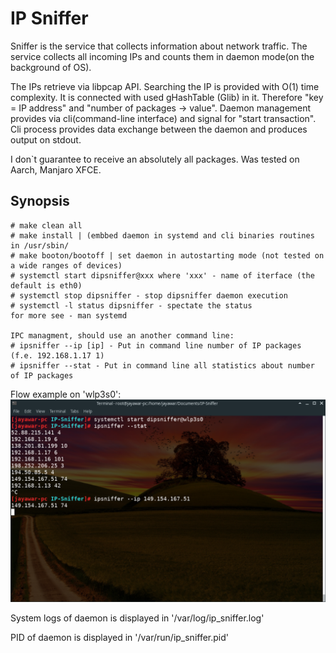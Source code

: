 IP Sniffer
==================

Sniffer is the service that collects information about network traffic.
The service collects all incoming IPs and counts them in daemon mode(on the background of OS).

The IPs retrieve via libpcap API.
Searching the IP is provided with O(1) time complexity. It is connected with used gHashTable (Glib) in it. 
Therefore "key = IP address" and "number of packages -> value".
Daemon management provides via cli(command-line interface) and signal for "start transaction".
Cli process provides data exchange between the daemon and produces output on stdout. 

I don`t guarantee to receive an absolutely all packages.
Was tested on Aarch, Manjaro XFCE.

Synopsis
--------

```
# make clean all
# make install | (embbed daemon in systemd and cli binaries routines in /usr/sbin/
# make booton/bootoff | set daemon in autostarting mode (not tested on a wide ranges of devices)
# systemctl start dipsniffer@xxx where 'xxx' - name of iterface (the default is eth0)
# systemctl stop dipsniffer - stop dipsniffer daemon execution
# systemctl -l status dipsniffer - spectate the status
for more see - man systemd

IPC managment, should use an another command line:
# ipsniffer --ip [ip] - Put in command line number of IP packages (f.e. 192.168.1.17 1)
# ipsniffer --stat - Put in command line all statistics about number of IP packages 
```

Flow example on 'wlp3s0':
![clisample](/media/sample.png)

System logs of daemon is displayed in '/var/log/ip_sniffer.log'

PID of daemon is displayed in '/var/run/ip_sniffer.pid'

